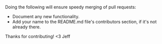 Doing the following will ensure speedy merging of pull requests:

- Document any new functionality.
- Add your name to the README.md file's contributors section, if it's not already there.

Thanks for contributing!
<3 Jeff
